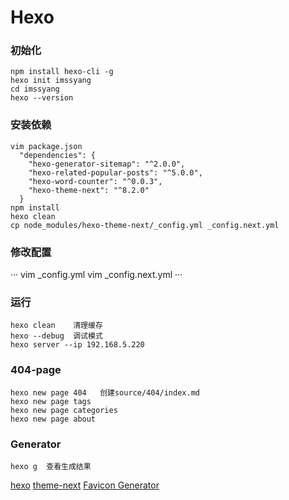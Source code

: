 
# Hexo

### 初始化

```
npm install hexo-cli -g
hexo init imssyang
cd imssyang
hexo --version
```

### 安装依赖

```
vim package.json
  "dependencies": {
    "hexo-generator-sitemap": "^2.0.0",
    "hexo-related-popular-posts": "^5.0.0",
    "hexo-word-counter": "^0.0.3",
    "hexo-theme-next": "^8.2.0"
  }
npm install
hexo clean
cp node_modules/hexo-theme-next/_config.yml _config.next.yml
```

### 修改配置

···
vim _config.yml
vim _config.next.yml
···

### 运行

```
hexo clean    清理缓存
hexo --debug  调试模式
hexo server --ip 192.168.5.220
```

### 404-page

```
hexo new page 404   创建source/404/index.md
hexo new page tags
hexo new page categories 
hexo new page about
```

### Generator

```
hexo g  查看生成结果
```

[hexo](https://hexo.io/)
[theme-next](https://theme-next.js.org/)
[Favicon Generator](https://realfavicongenerator.net/)


